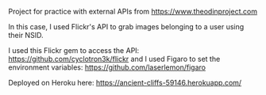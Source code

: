 Project for practice with external APIs from https://www.theodinproject.com

In this case, I used Flickr's API to grab images belonging to a user using their NSID.

I used this Flickr gem to access the API: https://github.com/cyclotron3k/flickr
and I used Figaro to set the environment variables: https://github.com/laserlemon/figaro

Deployed on Heroku here: https://ancient-cliffs-59146.herokuapp.com/
